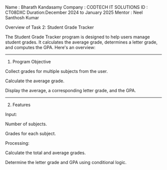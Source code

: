 Name : Bharath Kandasamy
Company : CODTECH IT SOLUTIONS
ID : CT08DXC
Duration:December 2024 to January 2025
Mentor : Neel Santhosh Kumar








Overview of Task 2: Student Grade Tracker

The Student Grade Tracker program is designed to help users manage student grades. It calculates the average grade, determines a letter grade, and computes the GPA. Here's an overview:


---

1. Program Objective

Collect grades for multiple subjects from the user.

Calculate the average grade.

Display the average, a corresponding letter grade, and the GPA.



---

2. Features

Input:

Number of subjects.

Grades for each subject.


Processing:

Calculate the total and average grades.

Determine the letter grade and GPA using conditional logic.


 
